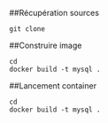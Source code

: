 ##Récupération sources
```  
git clone 
```  



##Construire image
```  
cd 
docker build -t mysql .
```  

##Lancement container
```  
cd 
docker build -t mysql .
```  
